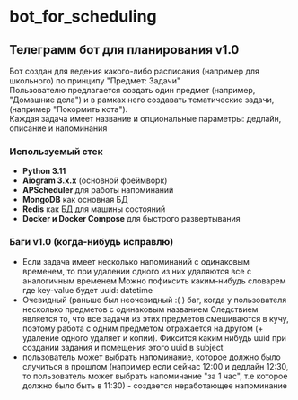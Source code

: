# bot_for_scheduling
## Телеграмм бот для планирования v1.0
Бот создан для ведения какого-либо расписания (например для школьного)
по принципу "Предмет: Задачи"<br>
Пользователю предлагается создать один предмет (например, "Домашние дела") и в рамках него создавать тематические задачи,
(например "Покормить кота").<br>
Каждая задача имеет название и опциональные параметры: дедлайн, описание и напоминания 

### Используемый стек
* **Python 3.11**
* **Aiogram 3.x.x** (основной фреймворк)
* **APScheduler** для работы напоминаний
* **MongoDB** как основная БД
* **Redis** как БД для машины состояний
* **Docker и Docker Compose** для быстрого развертывания

### Баги v1.0 (когда-нибудь исправлю)
* Если задача имеет несколько напоминаний с одинаковым временем, 
то при удалении одного из них удаляются все с аналогичным временем
Можно пофиксить каким-нибудь словарем где key-value будет uuid: datetime
* Очевидный (раньше был неочевидный :( ) баг, когда у пользователя несколько предметов с одинаковым названием
Следствием является то, что  все задачи из этих предметов смешиваются в кучу, 
поэтому работа с одним предметом отражается на другом (+ удаление одного удаляет и копии). 
Фиксится каким нибудь uuid при создании задания и помещения этого uuid в subject
* пользователь может выбрать напоминание, которое должно было случиться в прошлом 
(например если сейчас 12:00 и дедлайн 12:30, то пользователь может выбрать напоминание "за 1 час", 
т.е которое должно было быть в 11:30) - создается неработающее напоминание